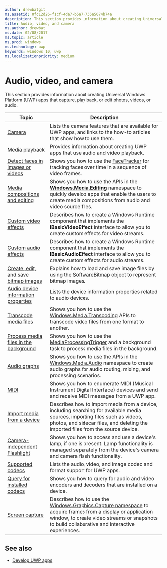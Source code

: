 ```yaml
---
author: drewbatgit
ms.assetid: 0fc12d26-f1cf-4da7-b5a7-735a5074b74a
description: This section provides information about creating Universal Windows Platform (UWP) apps that capture, play back, or edit photos, videos, or audio.
title: Audio, video, and camera
ms.author: drewbat
ms.date: 02/08/2017
ms.topic: article
ms.prod: windows
ms.technology: uwp
keywords: windows 10, uwp
ms.localizationpriority: medium
---
```


# Audio, video, and camera


This section provides information about creating Universal Windows Platform (UWP) apps that capture, play back, or edit photos, videos, or audio.
 
| Topic                                                                                             | Description                                                                                                                                                                                                                                                                                    |
|---------------------------------------------------------------------------------------------------|------------------------------------------------------------------------------------------------------------------------------------------------------------------------------------------------------------------------------------------------------------------------------------------------|
| [Camera](camera.md) | Lists the camera features that are available for UWP apps, and links to the how-to articles that show how to use them. |
| [Media playback](media-playback.md) | Provides information about creating UWP apps that use audio and video playback. |
| [Detect faces in images or videos](detect-and-track-faces-in-an-image.md) | Shows you how to use the [FaceTracker](https://msdn.microsoft.com/library/windows/apps/dn974150) for tracking faces over time in a sequence of video frames. |
| [Media compositions and editing](media-compositions-and-editing.md) | Shows you how to use the APIs in the [**Windows.Media.Editing**](https://msdn.microsoft.com/library/windows/apps/dn640565) namespace to quickly develop apps that enable the users to create media compositions from audio and video source files. |
| [Custom video effects](custom-video-effects.md) | Describes how to create a Windows Runtime component that implements the **IBasicVideoEffect** interface to allow you to create custom effects for video streams. |
| [Custom audio effects](custom-audio-effects.md) | Describes how to create a Windows Runtime component that implements the **IBasicAudioEffect** interface to allow you to create custom effects for audio streams. |
| [Create, edit, and save bitmap images](imaging.md) | Explains how to load and save image files by using the [SoftwareBitmap](https://msdn.microsoft.com/library/windows/apps/dn887358) object to represent bitmap images.  |
| [Audio device information properties](audio-device-information-properties.md)  | Lists the device information properties related to audio devices. |
| [Transcode media files](transcode-media-files.md) | Shows you how to use the [Windows.Media.Transcoding](https://msdn.microsoft.com/library/windows/apps/br207105) APIs to transcode video files from one format to another. |
| [Process media files in the background](process-media-files-in-the-background.md) | Shows you how to use the [MediaProcessingTrigger](https://msdn.microsoft.com/library/windows/apps/dn806005) and a background task to process media files in the background. |
| [Audio graphs](audio-graphs.md) | Shows you how to use the APIs in the [Windows.Media.Audio](https://msdn.microsoft.com/library/windows/apps/dn914341) namespace to create audio graphs for audio routing, mixing, and processing scenarios. |
| [MIDI](midi.md) | Shows you how to enumerate MIDI (Musical Instrument Digital Interface) devices and send and receive MIDI messages from a UWP app. |
| [Import media from a device](import-media-from-a-device.md) | Describes how to import media from a device, including searching for available media sources, importing files such as videos, photos, and sidecar files, and deleting the imported files from the source device. |
| [Camera-independent Flashlight](camera-independent-flashlight.md) | Shows you how to access and use a device's lamp, if one is present. Lamp functionality is managed separately from the device's camera and camera flash functionality. |
| [Supported codecs](supported-codecs.md) | Lists the audio, video, and image codec and format support for UWP apps. |
| [Query for installed codecs](codec-query.md) | Shows you how to query for audio and video encoders and decoders that are installed on a device. |
| [Screen capture](screen-capture.md) | Describes how to use the [Windows.Graphics.Capture namespace](https://docs.microsoft.com/uwp/api/windows.graphics.capture) to acquire frames from a display or application window, to create video streams or snapshots to build collaborative and interactive experiences. |

## See also
- [Develop UWP apps](https://developer.microsoft.com/windows/develop)

 

 

 




